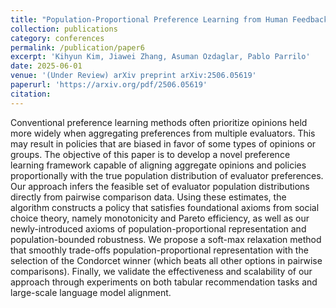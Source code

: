 ```yaml
---
title: "Population-Proportional Preference Learning from Human Feedback: An Axiomatic Approach"
collection: publications
category: conferences
permalink: /publication/paper6
excerpt: 'Kihyun Kim, Jiawei Zhang, Asuman Ozdaglar, Pablo Parrilo'
date: 2025-06-01
venue: '(Under Review) arXiv preprint arXiv:2506.05619'
paperurl: 'https://arxiv.org/pdf/2506.05619'
citation: 
---
```


Conventional preference learning methods often prioritize opinions held more widely when aggregating preferences from multiple evaluators. This may result in policies that are biased in favor of some types of opinions or groups. The objective of this paper is to develop a novel preference learning framework capable of aligning aggregate opinions and policies proportionally with the true population distribution of evaluator preferences. Our approach infers the feasible set of evaluator population distributions directly from pairwise comparison data. Using these estimates, the algorithm constructs a policy that satisfies foundational axioms from social choice theory, namely monotonicity and Pareto efficiency, as well as our newly-introduced axioms of population-proportional representation and population-bounded robustness. We propose a soft-max relaxation method that smoothly trade-offs population-proportional representation with the selection of the Condorcet winner (which beats all other options in pairwise comparisons). Finally, we validate the effectiveness and scalability of our approach through experiments on both tabular recommendation tasks and large-scale language model alignment.